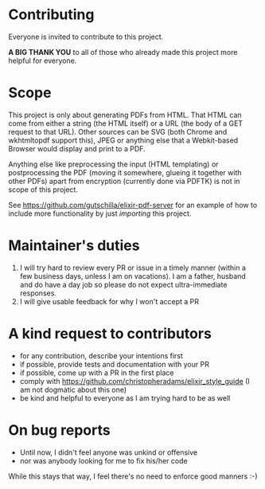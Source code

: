 # Contributing

Everyone is invited to contribute to this project.

**A BIG THANK YOU** to all of those who already made this project more helpful for everyone. 

# Scope

This project is only about generating PDFs from HTML. That HTML can come from either 
a string (the HTML itself) or a URL (the body of a GET request to that URL).
Other sources can be SVG (both Chrome and wkhtmltopdf support this), JPEG or 
anything else that a Webkit-based Browser would display and print to a PDF.

Anything else like preprocessing the input (HTML templating) or postprocessing the PDF 
(moving it somewhere, glueing it together with other PDFs) apart from encryption 
(currently done via PDFTK) is not in scope of this project.

See https://github.com/gutschilla/elixir-pdf-server for an example of how to include 
more functionality by just _importing_ this project.

# Maintainer's duties

1. I will try hard to review every PR or issue in a timely manner (within a few
   business days, unless I am on vacations). I am a father, husband and do have a 
   day job so please do not expect ultra-immediate responses.
2. I will give usable feedback for why I won't accept a PR

# A kind request to contributors

- for any contribution, describe your intentions first
- if possible, provide tests and documentation with your PR
- if possible, come up with a PR in the first place
- comply with https://github.com/christopheradams/elixir_style_guide (I am not dogmatic about this one)
- be kind and helpful to everyone as I am trying hard to be as well

# On bug reports

- Until now, I didn't feel anyone was unkind or offensive 
- nor was anybody looking for me to fix his/her code

While this stays that way, I feel there's no need to enforce good manners :-) 
